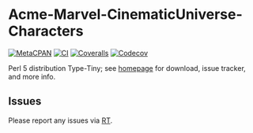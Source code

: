 # Acme-Marvel-CinematicUniverse-Characters

[![MetaCPAN](https://img.shields.io/cpan/v/Acme-Marvel-CinematicUniverse-Characters.svg)](https://metacpan.org/release/Acme-Marvel-CinematicUniverse-Characters)
[![CI](https://github.com/tobyink/p5-acme-marvel-cinematicuniverse-characters/workflows/CI/badge.svg)](https://github.com/tobyink/p5-acme-marvel-cinematicuniverse-characters/actions)
[![Coveralls](https://coveralls.io/repos/tobyink/p5-acme-marvel-cinematicuniverse-characters/badge.svg?branch=master&amp;service=github)](https://coveralls.io/github/tobyink/p5-acme-marvel-cinematicuniverse-characters)
[![Codecov](https://codecov.io/gh/tobyink/p5-acme-marvel-cinematicuniverse-characters/branch/master/graph/badge.svg)](https://codecov.io/gh/tobyink/p5-acme-marvel-cinematicuniverse-characters)

Perl 5 distribution Type-Tiny; see [homepage](https://metacpan.org/release/Acme-Marvel-CinematicUniverse-Characters)
for download, issue tracker, and more info.

## Issues

Please report any issues via [RT](https://rt.cpan.org/Dist/Display.html?Queue=Acme-Marvel-CinematicUniverse-Characters).
